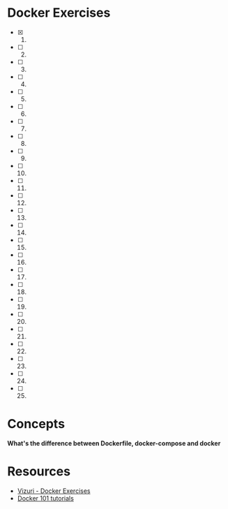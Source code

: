 # Docker Exercises

- [X] 1. 
- [ ] 2. 
- [ ] 3. 
- [ ] 4. 
- [ ] 5. 
- [ ] 6. 
- [ ] 7. 
- [ ] 8. 
- [ ] 9. 
- [ ] 10. 
- [ ] 11. 
- [ ] 12. 
- [ ] 13. 
- [ ] 14. 
- [ ] 15. 
- [ ] 16. 
- [ ] 17. 
- [ ] 18. 
- [ ] 19. 
- [ ] 20. 
- [ ] 21. 
- [ ] 22. 
- [ ] 23. 
- [ ] 24. 
- [ ] 25. 

# Concepts

**What's the difference between Dockerfile, docker-compose and docker**


# Resources

- [Vizuri - Docker Exercises](https://github.com/Vizuri/docker-exercises/tree/master)
- [Docker 101 tutorials](https://www.docker.com/101-tutorial/)
